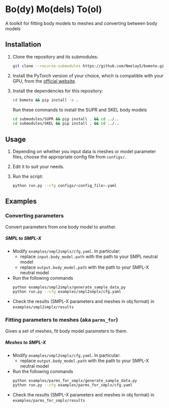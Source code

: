 # Bo(dy) Mo(dels) To(ol)

A toolkit for fitting body models to meshes and converting between body models

## Installation

1. Clone the repository and its submodules:
    ```bash
    git clone --recurse-submodules https://github.com/NeelayS/bomoto.git
    ```

2. Install the PyTorch version of your choice, which is compatible with your GPU, from
the [official website](https://pytorch.org/).

3. Install the dependencies for this repository:
    ```bash
    cd bomoto && pip install -e .
    ```
    Run these commands to install the SUPR and SKEL body models
    
    ```bash
    cd submodules/SUPR && pip install . && cd ../..
    cd submodules/SKEL && pip install . && cd ../..
    ```

## Usage

1. Depending on whether you input data is meshes or model parameter files, choose the appropriate config file from
`configs/`.
2. Edit it to suit your needs.
3. Run the script:

    ```bash
    python run.py --cfg configs/<config_file>.yaml
    ```

## Examples
### Converting parameters
Convert parameters from one body model to another.
##### SMPL to SMPL-X
- Modify `examples/smpl2smplx/cfg.yaml`. In particular:
  - replace `input.body_model.path` with the path to your SMPL neutral model
  - replace `output.body_model.path` with the path to your SMPL-X neutral model
- Run the following commands
   ```bash
   python examples/smpl2smplx/generate_sample_data.py
   python run.py --cfg examples/smpl2smplx/cfg.yaml
   ```
- Check the results (SMPL-X parameters and meshes in obj format) in `examples/smpl2smplx/results` 

### Fitting parameters to meshes (aka `parms_for`)
Given a set of meshes, fit body model parameters to them.
##### Meshes to SMPL-X
- Modify `examples/smpl2smplx/cfg.yaml`. In particular:
  - replace `output.body_model.path` with the path to your SMPL-X neutral model
- Run the following commands
   ```bash
   python examples/parms_for_smplx/generate_sample_data.py
   python run.py --cfg examples/parms_for_smplx/cfg.yaml
   ```
- Check the results (SMPL-X parameters and meshes in obj format) in `examples/parms_for_smplx/results`
